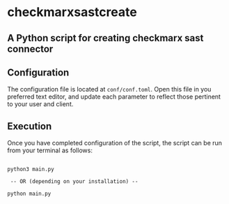 # checkmarxsastcreate
A Python script for creating checkmarx sast connector
----

## Configuration
The configuration file is located at `conf/conf.toml`. Open this file
in you preferred text editor, and update each parameter to reflect those
pertinent to your user and client.


## Execution
Once you have completed configuration of the script, the script can be run from your
terminal as follows:

```commandline

python3 main.py

 -- OR (depending on your installation) --

python main.py

```
